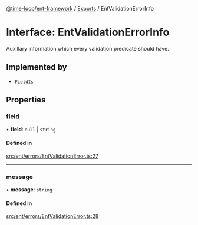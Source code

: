 [@time-loop/ent-framework](../README.md) / [Exports](../modules.md) / EntValidationErrorInfo

# Interface: EntValidationErrorInfo

Auxillary information which every validation predicate should have.

## Implemented by

- [`FieldIs`](../classes/FieldIs.md)

## Properties

### field

• **field**: ``null`` \| `string`

#### Defined in

[src/ent/errors/EntValidationError.ts:27](https://github.com/clickup/ent-framework/blob/master/src/ent/errors/EntValidationError.ts#L27)

___

### message

• **message**: `string`

#### Defined in

[src/ent/errors/EntValidationError.ts:28](https://github.com/clickup/ent-framework/blob/master/src/ent/errors/EntValidationError.ts#L28)
